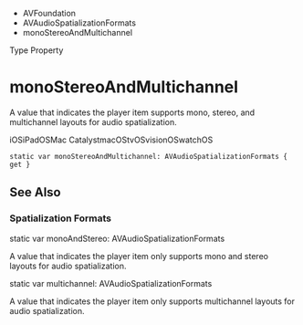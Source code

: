 

- AVFoundation
- AVAudioSpatializationFormats
-  monoStereoAndMultichannel 

Type Property

# monoStereoAndMultichannel

A value that indicates the player item supports mono, stereo, and multichannel layouts for audio spatialization.

iOSiPadOSMac CatalystmacOStvOSvisionOSwatchOS

``` source
static var monoStereoAndMultichannel: AVAudioSpatializationFormats { get }
```

## See Also

### Spatialization Formats

static var monoAndStereo: AVAudioSpatializationFormats

A value that indicates the player item only supports mono and stereo layouts for audio spatialization.

static var multichannel: AVAudioSpatializationFormats

A value that indicates the player item only supports multichannel layouts for audio spatialization.

